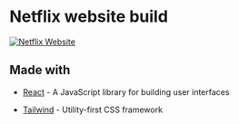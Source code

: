 # Netflix website build

[![Netflix Website](https://lh3.googleusercontent.com/u/1/drive-viewer/AFDK6gOT-5Lb29GXbQcA7gDfaHNaOGBPfQYoJj1p46eBDGzFA8Y9sOt92iiNafKYz0Wv6NQyz7zINPfW1f9N9Fpj8LCFw6InmQ=w1868-h903)](https://andreogit.github.io/tailwindnetflix/)

## Made with

- [React] - A JavaScript library for building user interfaces
- [Tailwind] - Utility-first CSS framework

  [react]: https://reactjs.org
  [tailwind]: https://tailwindcss.com
